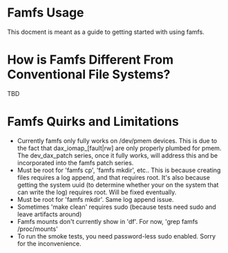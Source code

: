 # Famfs Usage

This docment is meant as a guide to getting started with using famfs.

# How is Famfs Different From Conventional File Systems?
TBD

# Famfs Quirks and Limitations

* Currently famfs only fully works on /dev/pmem devices. This is due to the fact that
  dax_iomap_[fault|rw] are only properly plumbed for pmem. The dev_dax_patch series,
  once it fully works, will address this and be incorporated into the famfs patch series.
* Must be root for 'famfs cp', 'famfs mkdir', etc..
  This is because creating files requires a log append, and that
  requires root. It's also because getting the system uuid (to determine whether your on the
  system that can write the log) requires root. Will be fixed eventually.
* Must be root for 'famfs mkdir'. Same log append issue.
* Sometimes 'make clean' requires sudo (because tests need sudo and leave artifacts around)
* Famfs mounts don't currently  show in 'df'. For now, 'grep famfs /proc/mounts'
* To run the smoke tests, you need password-less sudo enabled. Sorry for the inconvenience.
